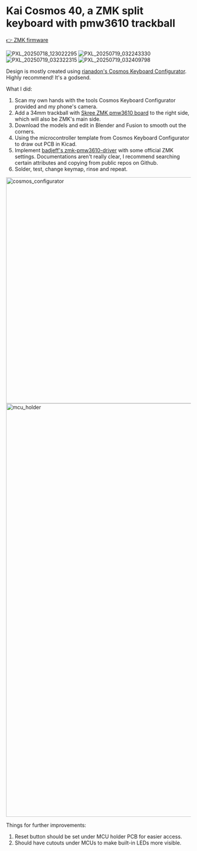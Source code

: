 # Kai Cosmos 40, a ZMK split keyboard with pmw3610 trackball

[👉 ZMK firmware](https://github.com/kaihchang/zmk-config-kai-cosmos)

![PXL_20250718_123022295](https://github.com/user-attachments/assets/a8bea65b-cee5-49db-9836-d94d528a0886)
![PXL_20250719_032243330](https://github.com/user-attachments/assets/1e5e8041-8a9d-499b-8874-9932b3508b27)
![PXL_20250719_032322315](https://github.com/user-attachments/assets/c7f91561-b00e-41f1-843d-26ff90888ce5)
![PXL_20250719_032409798](https://github.com/user-attachments/assets/88b3f06e-d8a6-4f64-bc1d-f5604646f808)

Design is mostly created using [rianadon's Cosmos Keyboard Configurator](https://github.com/rianadon/Cosmos-Keyboards). Highly recommend! It's a godsend.

What I did:
1. Scan my own hands with the tools Cosmos Keyboard Configurator provided and my phone's camera.
2. Add a 34mm trackball with [Skree ZMK pmw3610 board](https://github.com/siderakb/pmw3610-pcb) to the right side, which will also be ZMK's main side.
3. Download the models and edit in Blender and Fusion to smooth out the corners.
4. Using the microcontroller template from Cosmos Keyboard Configurator to draw out PCB in Kicad.
5. Implement [badjeff's zmk-pmw3610-driver](https://github.com/badjeff/zmk-pmw3610-driver/tree/main) with some official ZMK settings. Documentations aren't really clear, I recommend searching certain attributes and copying from public repos on Github.
6. Solder, test, change keymap, rinse and repeat.
<img width="1489" height="615" alt="cosmos_configurator" src="https://github.com/user-attachments/assets/b41d1a4b-21b9-4ec6-947d-7a9dced39dc8" />
<img width="1332" height="1125" alt="mcu_holder" src="https://github.com/user-attachments/assets/026d34c9-2e1e-4e79-93a0-0e0932c19253" />

Things for further improvements:
1. Reset button should be set under MCU holder PCB for easier access.
2. Should have cutouts under MCUs to make built-in LEDs more visible.
